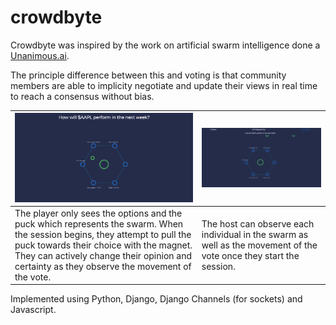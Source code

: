 # crowdbyte

Crowdbyte was inspired by the work on artificial swarm intelligence done a [Unanimous.ai](https://unanimous.ai).

The principle difference between this and voting is that community members are able to implicity negotiate and update their views in real time to reach a consensus without bias.

| ![The voter/player dashboard](https://github.com/hnhaefliger/crowdbyte/blob/main/demo/Screenshot%20from%202021-10-12%2008-09-44.png) | ![The host dashboard](https://github.com/hnhaefliger/crowdbyte/blob/main/demo/Screenshot%20from%202021-10-12%2008-09-52.png) |
|---|---|
|The player only sees the options and the puck which represents the swarm. When the session begins, they attempt to pull the puck towards their choice with the magnet. They can actively change their opinion and certainty as they observe the movement of the vote. | The host can observe each individual in the swarm as well as the movement of the vote once they start the session. |


Implemented using Python, Django, Django Channels (for sockets) and Javascript.
